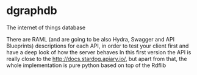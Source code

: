 dgraphdb
========

The internet of things database 


There are RAML (and are going to be also Hydra, Swagger and API Blueprints) descriptions for each API, in order to test your client first and have a deep look of how the server behaves
In this first version the API is really close to the http://docs.stardog.apiary.io/, but apart from that, the whole implementation is
pure python based on top of the Rdflib
